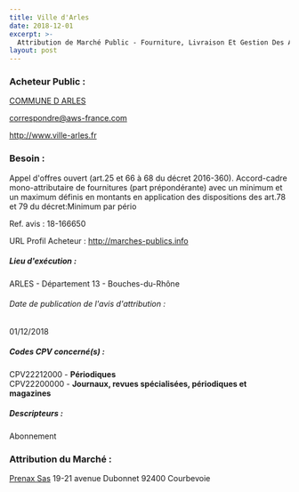 ```yaml
---
title: Ville d'Arles
date: 2018-12-01
excerpt: >-
  Attribution de Marché Public - Fourniture, Livraison Et Gestion Des Abonnements De Periodiques
layout: post
---
```


### Acheteur Public : 
<a href="/acheteur-32/siren-211300041"> COMMUNE D ARLES</a><br/>



correspondre@aws-france.com


http://www.ville-arles.fr
### Besoin :

Appel d'offres ouvert (art.25 et 66 à 68 du décret 2016-360). Accord-cadre mono-attributaire de fournitures (part prépondérante) avec un minimum et un maximum définis en montants en application des dispositions des art.78 et 79 du décret:Minimum par pério

Ref. avis : 18-166650

URL Profil Acheteur : http://marches-publics.info

##### Lieu d'exécution :

ARLES - Département 13 - Bouches-du-Rhône

###### Date de publication de l'avis d'attribution : 
01/12/2018

##### Codes CPV concerné(s) :
CPV22212000 - **Périodiques** <br/>
CPV22200000 - **Journaux, revues spécialisées, périodiques et magazines** <br/>

##### Descripteurs :
Abonnement <br/>

### Attribution du Marché :
<a href="/entreprise-261/siren-431467760"> Prenax Sas</a>    19-21 avenue Dubonnet 92400 Courbevoie <br/>
